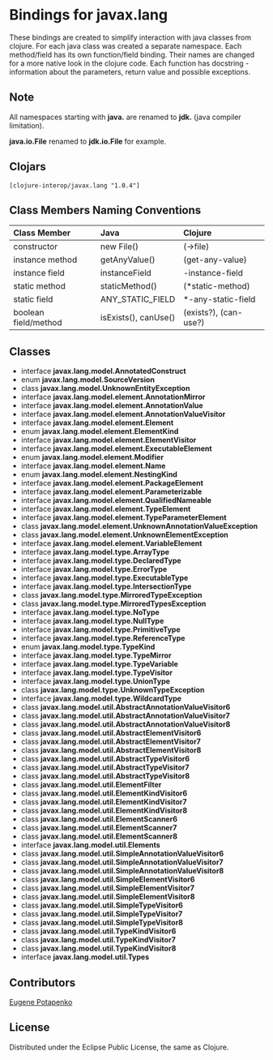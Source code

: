 # Bindings for javax.lang

These bindings are created to simplify interaction with java classes from clojure.
For each java class was created a separate namespace.
Each method/field has its own function/field binding.
Their names are changed for a more native look in the clojure code. Each function has docstring - information about the parameters, return value and possible exceptions.

## Note

All namespaces starting with **java.** are renamed to **jdk.** (java compiler limitation). 

**java.io.File** renamed to **jdk.io.File** for example. 




## Clojars

```
[clojure-interop/javax.lang "1.0.4"]
```

## Class Members Naming Conventions

| Class Member | Java | Clojure |
|:--|:--|:--|
| constructor | new File() | (->file) |
| instance method | getAnyValue() | (get-any-value) |
| instance field | instanceField | -instance-field |
| static method | staticMethod() | (*static-method) |
| static field | ANY_STATIC_FIELD | *-any-static-field |
| boolean field/method | isExists(), canUse() | (exists?), (can-use?) |

## Classes

- interface **javax.lang.model.AnnotatedConstruct**
- enum **javax.lang.model.SourceVersion**
- class **javax.lang.model.UnknownEntityException**
- interface **javax.lang.model.element.AnnotationMirror**
- interface **javax.lang.model.element.AnnotationValue**
- interface **javax.lang.model.element.AnnotationValueVisitor**
- interface **javax.lang.model.element.Element**
- enum **javax.lang.model.element.ElementKind**
- interface **javax.lang.model.element.ElementVisitor**
- interface **javax.lang.model.element.ExecutableElement**
- enum **javax.lang.model.element.Modifier**
- interface **javax.lang.model.element.Name**
- enum **javax.lang.model.element.NestingKind**
- interface **javax.lang.model.element.PackageElement**
- interface **javax.lang.model.element.Parameterizable**
- interface **javax.lang.model.element.QualifiedNameable**
- interface **javax.lang.model.element.TypeElement**
- interface **javax.lang.model.element.TypeParameterElement**
- class **javax.lang.model.element.UnknownAnnotationValueException**
- class **javax.lang.model.element.UnknownElementException**
- interface **javax.lang.model.element.VariableElement**
- interface **javax.lang.model.type.ArrayType**
- interface **javax.lang.model.type.DeclaredType**
- interface **javax.lang.model.type.ErrorType**
- interface **javax.lang.model.type.ExecutableType**
- interface **javax.lang.model.type.IntersectionType**
- class **javax.lang.model.type.MirroredTypeException**
- class **javax.lang.model.type.MirroredTypesException**
- interface **javax.lang.model.type.NoType**
- interface **javax.lang.model.type.NullType**
- interface **javax.lang.model.type.PrimitiveType**
- interface **javax.lang.model.type.ReferenceType**
- enum **javax.lang.model.type.TypeKind**
- interface **javax.lang.model.type.TypeMirror**
- interface **javax.lang.model.type.TypeVariable**
- interface **javax.lang.model.type.TypeVisitor**
- interface **javax.lang.model.type.UnionType**
- class **javax.lang.model.type.UnknownTypeException**
- interface **javax.lang.model.type.WildcardType**
- class **javax.lang.model.util.AbstractAnnotationValueVisitor6**
- class **javax.lang.model.util.AbstractAnnotationValueVisitor7**
- class **javax.lang.model.util.AbstractAnnotationValueVisitor8**
- class **javax.lang.model.util.AbstractElementVisitor6**
- class **javax.lang.model.util.AbstractElementVisitor7**
- class **javax.lang.model.util.AbstractElementVisitor8**
- class **javax.lang.model.util.AbstractTypeVisitor6**
- class **javax.lang.model.util.AbstractTypeVisitor7**
- class **javax.lang.model.util.AbstractTypeVisitor8**
- class **javax.lang.model.util.ElementFilter**
- class **javax.lang.model.util.ElementKindVisitor6**
- class **javax.lang.model.util.ElementKindVisitor7**
- class **javax.lang.model.util.ElementKindVisitor8**
- class **javax.lang.model.util.ElementScanner6**
- class **javax.lang.model.util.ElementScanner7**
- class **javax.lang.model.util.ElementScanner8**
- interface **javax.lang.model.util.Elements**
- class **javax.lang.model.util.SimpleAnnotationValueVisitor6**
- class **javax.lang.model.util.SimpleAnnotationValueVisitor7**
- class **javax.lang.model.util.SimpleAnnotationValueVisitor8**
- class **javax.lang.model.util.SimpleElementVisitor6**
- class **javax.lang.model.util.SimpleElementVisitor7**
- class **javax.lang.model.util.SimpleElementVisitor8**
- class **javax.lang.model.util.SimpleTypeVisitor6**
- class **javax.lang.model.util.SimpleTypeVisitor7**
- class **javax.lang.model.util.SimpleTypeVisitor8**
- class **javax.lang.model.util.TypeKindVisitor6**
- class **javax.lang.model.util.TypeKindVisitor7**
- class **javax.lang.model.util.TypeKindVisitor8**
- interface **javax.lang.model.util.Types**

## Contributors

[Eugene Potapenko](https://github.com/potapenko/)

## License

Distributed under the Eclipse Public License, the same as Clojure.
